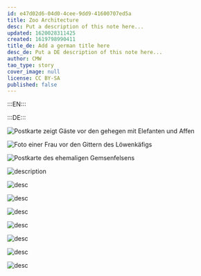 ```yaml
---
id: e47d02d6-04d0-4cee-9dd9-41600707ed5a
title: Zoo Architecture
desc: Put a description of this note here...
updated: 1620028311425
created: 1619798990411
title_de: Add a german title here
desc_de: Put a DE description of this note here...
author: CMW
tao_type: story
cover_image: null
license: CC BY-SA
published: false
---
```


:::EN:::


:::DE:::

![Postkarte zeigt Gäste vor den gehegen mit Elefanten und Affen](images/cmw/PK-1900-elephants.jpg)

![Foto einer Frau vor den Gittern des Löwenkäfigs](images/cmw/woman-lioncage-1872.jpg)

![Postkarte des ehemaligen Gemsenfelsens](images/cmw/Gemsenfelsen.jpg)

![description](images/cmw/openenclosure-elephants-1920.jpg)

![desc](images/cmw/Affenfelsen-Heck.jpg)

![desc](images/cmw/lioneclosure_1938.jpg)

![desc](images/cmw/S_3_68_Elefantenpagode.jpg)

![desc](images/cmw/Straussenhaus_1934_S_7_8.jpg)

![desc](images/cmw/Blockhaus_Wisente.jpg)

![desc](images/cmw/Affenpalmenhaus.jpg)

![desc](images/cmw/BrehmHaus_Magirus_1965.jpg)